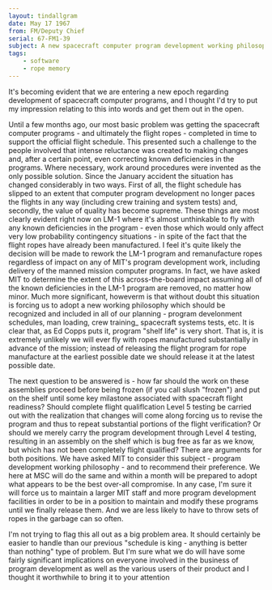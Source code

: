 ```yaml
---
layout: tindallgram
date: May 17 1967
from: FM/Deputy Chief
serial: 67-FM1-39
subject: A new spacecraft computer program development working philosophy is taking shape
tags:
    - software
    - rope memory
---
```

It's becoming evident that we are entering a new epoch regarding development 
of spacecraft computer programs, and I thought I'd try to put my
impression relating to this into words and get them out in the open.

Until a few months ago, our most basic problem was getting the spacecraft
computer programs - and ultimately the flight ropes - completed in time
to support the official flight schedule. This presented such a challenge
to the people involved that intense reluctance was created to making
changes and, after a certain point, even correcting known deficiencies in
the programs. Where necessary, work around procedures were invented as
the only possible solution. Since the January accident the situation has
changed considerably in two ways. First of all, the flight schedule has 
slipped to an extent that computer program development no longer paces
the flights in any way (including crew training and system tests) and, 
secondly, the value of quality has become supreme. These things are most
clearly evident right now on LM-1 where it's almost unthinkable to fly
with any known deficiencies in the program - even those which would only
affect very low probability contingency situations - in spite of the fact
that the flight ropes have already been manufactured. I feel it's quite
likely the decision will be made to rework the LM-1 program and remanufacture 
ropes regardless of impact on any of MIT's program development
work, including delivery of the manned mission computer programs. In fact,
we have asked MIT to determine the extent of this across-the-board impact
assuming all of the known deficiencies in the LM-1 program are removed,
no matter how minor. Much more significant, howeverm is that without
doubt this situation is forcing us to adopt a new working philosophy
which should be recognized and included in all of our planning - program
develonment schedules, man loading, crew training_ spacecraft systems
tests, etc. It is clear that, as Ed Copps puts it, program "shelf life"
is very short. That is, it is extremely unlikely we will ever fly with
ropes manufactured substantially in advance of the mission; instead of
releasing the flight program for rope manufacture at the earliest possible
date we should release it at the latest possible date.

The next question to be answered is - how far should the work on these
assemblies proceed before being frozen (if you call slush "frozen")
and put on the shelf until some key milastone associated with spacecraft
flight readiness? Should complete flight qualiflcation Level 5 testing
be carried out with the realization that changes will come along forcing
us to revise the program and thus to repeat substantial portions of the
flight verification? Or should we merely carry the program development
through Level 4 testing, resulting in an assembly on the shelf which is
bug free as far as we know, but which has not been completely flight
qualified? There are arguments for both positions. We have asked MIT
to consider this subject - program development working philosophy - and
to recommend their preference. We here at MSC will do the same and within
a month will be prepared to adopt what appears to be the best over-all
compromise. In any case, I'm sure it will force us to maintain a larger
MIT staff and more program development facilities in order to be in a
position to maintain and modify these programs until we finally release
them. And we are less likely to have to throw sets of ropes in the
garbage can so often.

I'm not trying to flag this all out as a big problem area. It should
certainly be easier to handle than our previous "schedule is king - anything
is better than nothing" type of problem. But I'm sure what we do will
have some fairly significant implications on everyone involved in the
business of program development as well as the various users of their 
product and I thought it worthwhile to bring it to your attention
